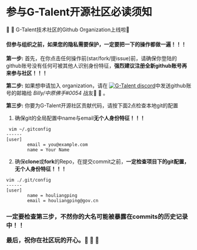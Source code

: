 # 参与G-Talent开源社区必读须知
 :tada: :tada: G-Talent技术社区的Github Organization上线啦:clap:
<h4>但参与组织之前，如果您的隐私需要保护，一定要把一下的操作都做一遍！！！</h4>

**第一步:** 首先，在你点击任何操作前(star/fork/提issue)前，请确保你登陆的github账号没有任何可被其他人识别身份特征，**强烈建议注册全新github账号再来参与社区！！！**
   
**第二步:** 如果想申请加入 organization，请在 <a href="https://discord.gg/rUA99Qd"><img src="https://img.shields.io/badge/discord-join-black" alt="G-Talent discord"></a>中发送github账号的邮箱给 *Billy/中原佛手#0054* 战友:pray: :pray: 。

**第三步:** 你要为G-Talent开源社区贡献代码，请按下面2点检查本地git的配置
   
1. 确保git的全局配置中name与email**无个人身份特征！！！**
```shell
 vim ~/.gitconfig
------
[user]
        email = you@example.com
        name = Your Name
```

2. 确保**clone**或**fork**的Repo，在提交commit之前，**一定检查项目下的git配置，无个人身份特征！！！**
```shell
vim ./.git/config
------
[user]
        name = houliangping
        email = houliangping@gov.cn
```

<h3>一定要检查第三步，不然你的大名可能被暴露在commits的历史记录中！！</3>

最后，祝你在社区玩的开心。:pray: :pray: :pray: 

